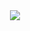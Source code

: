 <div class="Banner" align="center">
  <a href="#"><img src="https://raw.githubusercontent.com/Drich3614/Drich3614/main/imgs/HMHD.gif"></a>
</div>
<!--
**Drich3614/Drich3614** is a ✨ _special_ ✨ repository because its `README.md` (this file) appears on your GitHub profile.

Here are some ideas to get you started:

- 🔭 I’m currently working on ...
- 🌱 I’m currently learning ...
- 👯 I’m looking to collaborate on ...
- 🤔 I’m looking for help with ...
- 💬 Ask me about ...
- 📫 How to reach me: ...
- 😄 Pronouns: ...
- ⚡ Fun fact: ...
-->
